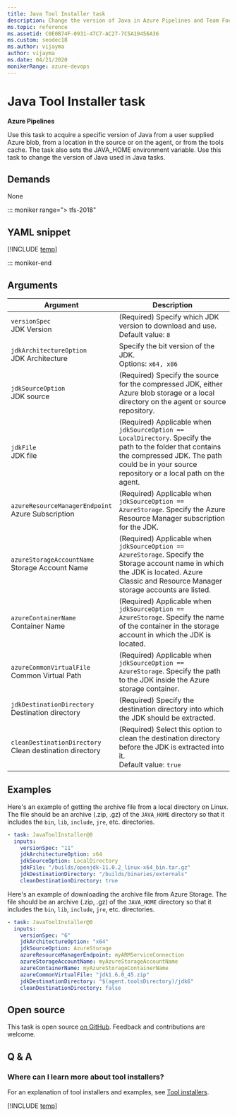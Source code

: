 ```yaml
---
title: Java Tool Installer task
description: Change the version of Java in Azure Pipelines and Team Foundation Server (TFS)
ms.topic: reference
ms.assetid: C0E0B74F-0931-47C7-AC27-7C5A19456A36
ms.custom: seodec18
ms.author: vijayma
author: vijayma
ms.date: 04/21/2020
monikerRange: azure-devops
---
```


# Java Tool Installer task

**Azure Pipelines**

Use this task to acquire a specific version of Java from a user supplied Azure blob,
from a location in the source or on the agent, or from the tools cache. The task also sets the JAVA_HOME environment variable.
Use this task to change the version of Java used in Java tasks.

## Demands

None

::: moniker range="> tfs-2018"

## YAML snippet

[!INCLUDE [temp](../includes/yaml/JavaToolInstallerV0.md)]

::: moniker-end

## Arguments

| Argument                                                     | Description                                                                                                                                                                                                |
| ------------------------------------------------------------ | ---------------------------------------------------------------------------------------------------------------------------------------------------------------------------------------------------------- |
| `versionSpec`<br/>JDK Version                                | (Required) Specify which JDK version to download and use. <br/>Default value: `8`                                                                                                                          |
| `jdkArchitectureOption`<br/> JDK Architecture                | Specify the bit version of the JDK. <br/>Options: `x64, x86`                                                                                                                                               |
| `jdkSourceOption`<br/>JDK source                             | (Required) Specify the source for the compressed JDK, either Azure blob storage or a local directory on the agent or source repository.                                                                    |
| `jdkFile` <br/>JDK file                                      | (Required) Applicable when `jdkSourceOption == LocalDirectory`. Specify the path to the folder that contains the compressed JDK. The path could be in your source repository or a local path on the agent. |
| `azureResourceManagerEndpoint`<br/> Azure Subscription       | (Required) Applicable when `jdkSourceOption == AzureStorage`. Specify the Azure Resource Manager subscription for the JDK.                                                                                 |
| `azureStorageAccountName`<br/> Storage Account Name          | (Required) Applicable when `jdkSourceOption == AzureStorage`. Specify the Storage account name in which the JDK is located. Azure Classic and Resource Manager storage accounts are listed.                |
| `azureContainerName`<br/>Container Name                      | (Required) Applicable when `jdkSourceOption == AzureStorage`. Specify the name of the container in the storage account in which the JDK is located.                                                        |
| `azureCommonVirtualFile`<br/> Common Virtual Path            | (Required) Applicable when `jdkSourceOption == AzureStorage`. Specify the path to the JDK inside the Azure storage container.                                                                              |
| `jdkDestinationDirectory`<br/> Destination directory         | (Required) Specify the destination directory into which the JDK should be extracted.                                                                                                                       |
| `cleanDestinationDirectory`<br/> Clean destination directory | (Required) Select this option to clean the destination directory before the JDK is extracted into it. <br/>Default value: `true`                                                                           |

## Examples

Here's an example of getting the archive file from a local directory on Linux.
The file should be an archive (.zip, .gz) of the `JAVA_HOME` directory so that it includes the `bin`, `lib`, `include`, `jre`, etc. directories.

```yaml
- task: JavaToolInstaller@0
  inputs:
    versionSpec: "11"
    jdkArchitectureOption: x64
    jdkSourceOption: LocalDirectory
    jdkFile: "/builds/openjdk-11.0.2_linux-x64_bin.tar.gz"
    jdkDestinationDirectory: "/builds/binaries/externals"
    cleanDestinationDirectory: true
```

Here's an example of downloading the archive file from Azure Storage.
The file should be an archive (.zip, .gz) of the `JAVA_HOME` directory so that it includes the `bin`, `lib`, `include`, `jre`, etc. directories.

```yaml
- task: JavaToolInstaller@0
  inputs:
    versionSpec: "6"
    jdkArchitectureOption: "x64"
    jdkSourceOption: AzureStorage
    azureResourceManagerEndpoint: myARMServiceConnection
    azureStorageAccountName: myAzureStorageAccountName
    azureContainerName: myAzureStorageContainerName
    azureCommonVirtualFile: "jdk1.6.0_45.zip"
    jdkDestinationDirectory: "$(agent.toolsDirectory)/jdk6"
    cleanDestinationDirectory: false
```

## Open source

This task is open source [on GitHub](https://github.com/Microsoft/azure-pipelines-tasks). Feedback and contributions are welcome.

## Q & A

<!-- BEGINSECTION class="md-qanda" -->

### Where can I learn more about tool installers?

For an explanation of tool installers and examples, see [Tool installers](../../process/tasks.md#tool-installers).

[!INCLUDE [temp](../../includes/qa-agents.md)]

<!-- ENDSECTION -->
